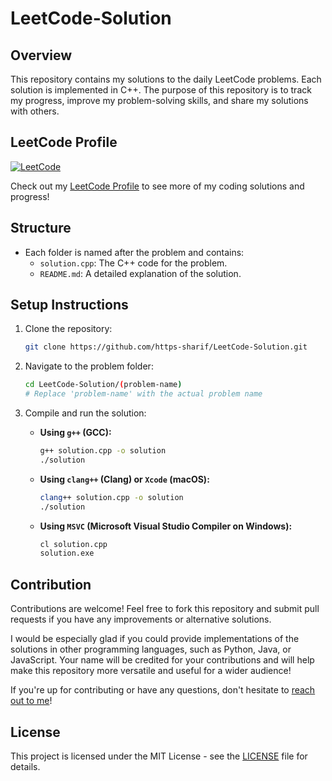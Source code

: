# LeetCode-Solution

## Overview

This repository contains my solutions to the daily LeetCode problems. Each solution is implemented in C++. The purpose of this repository is to track my progress, improve my problem-solving skills, and share my solutions with others.

## LeetCode Profile

[![LeetCode](https://img.shields.io/badge/LeetCode-000000?style=for-the-badge&logo=LeetCode&logoColor=#d16c06)](https://leetcode.com/u/sharif__islam/)

Check out my [LeetCode Profile](https://leetcode.com/u/sharif__islam/) to see more of my coding solutions and progress!

## Structure

- Each folder is named after the problem and contains:
  - `solution.cpp`: The C++ code for the problem.
  - `README.md`: A detailed explanation of the solution.

## Setup Instructions

1. Clone the repository:
   ```bash
   git clone https://github.com/https-sharif/LeetCode-Solution.git
   ```

2. Navigate to the problem folder:
   ```bash
   cd LeetCode-Solution/(problem-name)
   # Replace 'problem-name' with the actual problem name
   ```

3. Compile and run the solution:

   - **Using `g++` (GCC):**
     ```bash
     g++ solution.cpp -o solution
     ./solution
     ```

   - **Using `clang++` (Clang) or `Xcode` (macOS):**
     ```bash
     clang++ solution.cpp -o solution
     ./solution
     ```

   - **Using `MSVC` (Microsoft Visual Studio Compiler on Windows):**
     ```cmd
     cl solution.cpp
     solution.exe
     ```

## Contribution

Contributions are welcome! Feel free to fork this repository and submit pull requests if you have any improvements or alternative solutions. 

I would be especially glad if you could provide implementations of the solutions in other programming languages, such as Python, Java, or JavaScript. Your name will be credited for your contributions and will help make this repository more versatile and useful for a wider audience!

If you're up for contributing or have any questions, don't hesitate to [reach out to me](mailto:sharif.islam96403@gmail.com)!

## License

This project is licensed under the MIT License - see the [LICENSE](./LICENSE) file for details.

